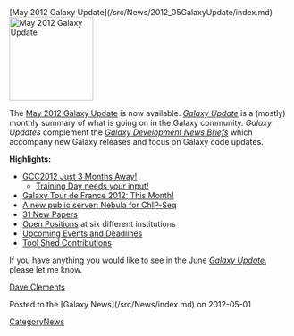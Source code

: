 <div class='newsItemHeader'>[May 2012 Galaxy Update](/src/News/2012_05GalaxyUpdate/index.md)</div>

<div class='right'><a href='/src/GalaxyUpdates/2012_05/index.md'><img src="/src/Images/Logos/GalaxyUpdate200.png" alt="May 2012 Galaxy Update" width=150 /></a></div>

The [May 2012 Galaxy Update](/src/GalaxyUpdates/2012_05/index.md) is now available.  *[Galaxy Update](/src/GalaxyUpdates/index.md)* is a (mostly) monthly summary of what is going on in the Galaxy community.  *Galaxy Updates* complement the *[Galaxy Development News Briefs](/src/DevNewsBriefs/index.md)* which accompany new Galaxy releases and focus on Galaxy code updates.

**Highlights:**

* [GCC2012 Just 3 Months Away!](/src/GalaxyUpdates/2012_05/index.md#gcc2012-just-3-months-away)
  * [Training Day needs your input!](/src/GalaxyUpdates/2012_05/index.md#training-day-we-need-your-help)
* [Galaxy Tour de France 2012: This Month!](/src/GalaxyUpdates/2012_05/index.md#galaxy-tour-de-france-2012)
* [A new public server: Nebula for ChIP-Seq](/src/GalaxyUpdates/2012_05/index.md#new-public-server-nebula) 
* [31 New Papers](/src/GalaxyUpdates/2012_05/index.md#new-papers)
* [Open Positions](/src/GalaxyUpdates/2012_05/index.md#whos-hiring) at six different institutions
* [Upcoming Events and Deadlines](/src/GalaxyUpdates/2012_05/index.md#upcoming-events-and-deadlines)
* [Tool Shed Contributions](/src/GalaxyUpdates/2012_05/index.md#tool-shed-contributions)

If you have anything you would like to see in the June *[Galaxy Update](/src/GalaxyUpdates/index.md)*, please let me know.

[Dave Clements](/src/DaveClements/index.md)

<div class='newsItemFooter'>Posted to the [Galaxy News](/src/News/index.md) on 2012-05-01</div>

[CategoryNews](/src/CategoryNews/index.md)
